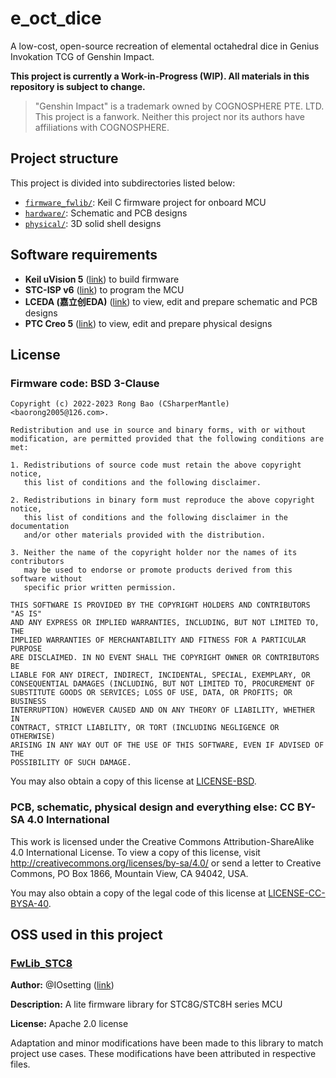 # e_oct_dice

A low-cost, open-source recreation of elemental octahedral dice in Genius Invokation TCG of Genshin Impact.

**This project is currently a Work-in-Progress (WIP). All materials in this repository is subject to change.**

> "Genshin Impact" is a trademark owned by COGNOSPHERE PTE. LTD. This project is a fanwork. Neither this project nor its authors have affiliations with COGNOSPHERE.

## Project structure

This project is divided into subdirectories listed below:

* [`firmware_fwlib/`](firmware_fwlib/): Keil C firmware project for onboard MCU
* [`hardware/`](hardware/): Schematic and PCB designs
* [`physical/`](physical/): 3D solid shell designs

## Software requirements

* **Keil uVision 5** ([link](https://www.keil.com/product/)) to build firmware
* **STC-ISP v6** ([link](https://stcai.com/gjrj)) to program the MCU
* **LCEDA (嘉立创EDA)** ([link](https://lceda.cn/)) to view, edit and prepare schematic and PCB designs
* **PTC Creo 5** ([link](https://www.ptc.com/en/products/creo)) to view, edit and prepare physical designs

## License

### Firmware code: BSD 3-Clause

```plain
Copyright (c) 2022-2023 Rong Bao (CSharperMantle) <baorong2005@126.com>.

Redistribution and use in source and binary forms, with or without
modification, are permitted provided that the following conditions are met:

1. Redistributions of source code must retain the above copyright notice,
   this list of conditions and the following disclaimer.

2. Redistributions in binary form must reproduce the above copyright notice,
   this list of conditions and the following disclaimer in the documentation
   and/or other materials provided with the distribution.

3. Neither the name of the copyright holder nor the names of its contributors
   may be used to endorse or promote products derived from this software without
   specific prior written permission.

THIS SOFTWARE IS PROVIDED BY THE COPYRIGHT HOLDERS AND CONTRIBUTORS "AS IS"
AND ANY EXPRESS OR IMPLIED WARRANTIES, INCLUDING, BUT NOT LIMITED TO, THE
IMPLIED WARRANTIES OF MERCHANTABILITY AND FITNESS FOR A PARTICULAR PURPOSE
ARE DISCLAIMED. IN NO EVENT SHALL THE COPYRIGHT OWNER OR CONTRIBUTORS BE
LIABLE FOR ANY DIRECT, INDIRECT, INCIDENTAL, SPECIAL, EXEMPLARY, OR
CONSEQUENTIAL DAMAGES (INCLUDING, BUT NOT LIMITED TO, PROCUREMENT OF
SUBSTITUTE GOODS OR SERVICES; LOSS OF USE, DATA, OR PROFITS; OR BUSINESS
INTERRUPTION) HOWEVER CAUSED AND ON ANY THEORY OF LIABILITY, WHETHER IN
CONTRACT, STRICT LIABILITY, OR TORT (INCLUDING NEGLIGENCE OR OTHERWISE)
ARISING IN ANY WAY OUT OF THE USE OF THIS SOFTWARE, EVEN IF ADVISED OF THE
POSSIBILITY OF SUCH DAMAGE.
```

You may also obtain a copy of this license at [LICENSE-BSD](LICENSE-BSD).

### PCB, schematic, physical design and everything else: CC BY-SA 4.0 International

This work is licensed under the Creative Commons Attribution-ShareAlike 4.0 International License. To view a copy of this license, visit http://creativecommons.org/licenses/by-sa/4.0/ or send a letter to Creative Commons, PO Box 1866, Mountain View, CA 94042, USA.

You may also obtain a copy of the legal code of this license at [LICENSE-CC-BYSA-40](LICENSE-CC-BYSA-40).

## OSS used in this project

### [FwLib_STC8](https://github.com/IOsetting/FwLib_STC8)

**Author:** @IOsetting ([link](https://github.com/IOsetting))

**Description:** A lite firmware library for STC8G/STC8H series MCU

**License:** Apache 2.0 license

Adaptation and minor modifications have been made to this library to match project use cases. These modifications have been attributed in respective files. 

